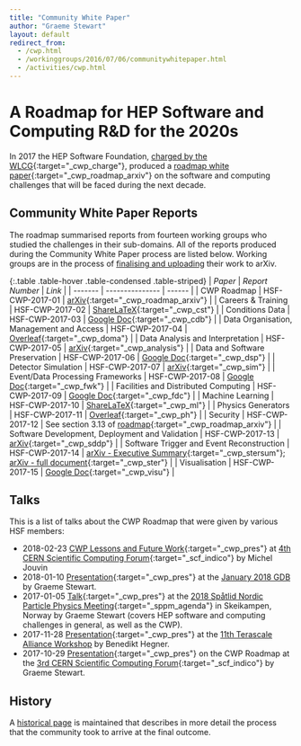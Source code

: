 ```yaml
---
title: "Community White Paper"
author: "Graeme Stewart"
layout: default
redirect_from:
  - /cwp.html
  - /workinggroups/2016/07/06/communitywhitepaper.html
  - /activities/cwp.html
---
```


# A Roadmap for HEP Software and Computing R&D for the 2020s

In 2017 the HEP Software Foundation, [charged by the WLCG](/assets/CWP-Charge-HSF.pdf){:target="_cwp_charge"}, produced a
[roadmap white paper](https://arxiv.org/abs/1712.06982){:target="_cwp_roadmap_arxiv"} on the
software and computing challenges that will be faced during the next decade.

## Community White Paper Reports

The roadmap summarised reports from fourteen working groups who studied the challenges in their
sub-domains. All of the reports produced during the Community White Paper process are listed below.
Working groups are in the process of [finalising and uploading](../cwp/cwp-wg-papers.html) their work to arXiv. 

{:.table .table-hover .table-condensed .table-striped}
| *Paper* | *Report Number* | *Link* |
| ------- | --------------- | ------ |
| CWP Roadmap | HSF-CWP-2017-01 | [arXiv](https://arxiv.org/abs/1712.06982){:target="_cwp_roadmap_arxiv"} |
| Careers & Training	 | HSF-CWP-2017-02	| [ShareLaTeX](https://www.sharelatex.com/project/595500273c5204ff35dfdcf9){:target="_cwp_cst"} |
| Conditions Data | HSF-CWP-2017-03	| [Google Doc](https://docs.google.com/document/d/1yTcw51TOc68DCZQ4AO7o1hBdkPbN5l52ysJgJXNnJl8/edit){:target="_cwp_cdb"} |
| Data Organisation, Management and Access | HSF-CWP-2017-04	| [Overleaf](https://www.overleaf.com/14528672pwpcxphcjfcr){:target="_cwp_doma"} |
| Data Analysis and Interpretation | HSF-CWP-2017-05	| [arXiv](https://arxiv.org/abs/1804.03983){:target="_cwp_analysis"} |
| Data and Software Preservation | HSF-CWP-2017-06 | [Google Doc](https://docs.google.com/document/d/17309oyniwK01qvJgDPrBsLw_-jqRgvkvWZi5lLmQISI/edit){:target="_cwp_dsp"} |
| Detector Simulation | HSF-CWP-2017-07	| [arXiv](https://arxiv.org/abs/1803.04165){:target="_cwp_sim"} |
| Event/Data Processing Frameworks | HSF-CWP-2017-08	| [Google Doc](https://docs.google.com/document/d/1DYEHGgB3fanhpYRDJblE9NicX0OK7BNsjTCrq7gY-sU/edit?usp=sharing){:target="_cwp_fwk"} |
| Facilities and Distributed Computing | HSF-CWP-2017-09	| [Google Doc](https://docs.google.com/document/d/1dm5vxejQrKZ19Y-pBLaqBcI_Z_yEN6S0N3Z4UonoTn8/edit?usp=sharing){:target="_cwp_fdc"} |
| Machine Learning | HSF-CWP-2017-10	| [ShareLaTeX](https://www.sharelatex.com/project/593a919f0f690d906afbfc76){:target="_cwp_ml"} |
| Physics Generators | HSF-CWP-2017-11 | [Overleaf](https://www.overleaf.com/read/wyyybnvxyfyn){:target="_cwp_ph"} |
| Security | HSF-CWP-2017-12	 | See section 3.13 of [roadmap](https://arxiv.org/abs/1712.06982){:target="_cwp_roadmap_arxiv"} |
| Software Development, Deployment and Validation | HSF-CWP-2017-13 | [arXiv](https://arxiv.org/abs/1712.07959){:target="_cwp_sddp"} |
| Software Trigger and Event Reconstruction | HSF-CWP-2017-14	| [arXiv - Executive Summary](https://arxiv.org/abs/1802.08640){:target="_cwp_stersum"}; [arXiv - full document](https://arxiv.org/abs/1802.08638){:target="_cwp_ster"} |
| Visualisation | HSF-CWP-2017-15 | [Google Doc](https://docs.google.com/document/d/1dtE2DEdYCWzPaEy_twgSCFdmGxphXMjMcOV0yjI4AKc/edit){:target="_cwp_visu"} |


## Talks

This is a list of talks about the CWP Roadmap that were given by various HSF members:

* 2018-02-23 [CWP Lessons and Future Work](https://indico.cern.ch/event/702775/contributions/2882384/attachments/1597819/2547448/HEP-Computing-After-CWP.pdf){:target="_cwp_pres"}
  at [4th CERN Scientific Computing Forum](https://indico.cern.ch/event/663273/){:target="_scf_indico"} by Michel Jouvin
* 2018-01-10 [Presentation](https://indico.cern.ch/event/651349/contributions/2830237/attachments/1580497/2497360/cwp-gdb-january-2018.pdf){:target="_cwp_pres"} at
 the [January 2018 GDB](https://indico.cern.ch/event/651349/) by Graeme Stewart.
* 2017-01-05 [Talk](https://indico.cern.ch/event/666278/contributions/2830239/attachments/1579352/2495271/Advances_in_software_and_computing_for_HEP.pdf){:target="_cwp_pres"}
 at the [2018 Sp&aring;tlid Nordic Particle Physics Meeting](https://indico.cern.ch/event/666278/overview){:target="_sppm_agenda"} in Skeikampen, Norway
 by Graeme Stewart (covers HEP software and computing challenges in general, as well as the CWP).
* 2017-11-28 [Presentation](https://indico.desy.de/indico/event/18681/session/8/contribution/114/material/slides/0.pdf){:target="_cwp_pres"} at
the [11th Terascale Alliance Workshop](https://indico.desy.de/indico/event/18681/) by Benedikt Hegner.
* 2017-10-29 [Presentation](https://indico.cern.ch/event/663273/contributions/2708178/attachments/1545100/2431717/HSF-CWP-Roadmap.pdf){:target="_cwp_pres"}
 on the CWP Roadmap at the [3rd CERN Scientific Computing Forum](https://indico.cern.ch/event/663273/){:target="_scf_indico"} by Graeme Stewart.

## History

A [historical page](../cwp/cwp-history.html) is maintained that describes in more detail
the process that the community took to arrive at the final outcome.
